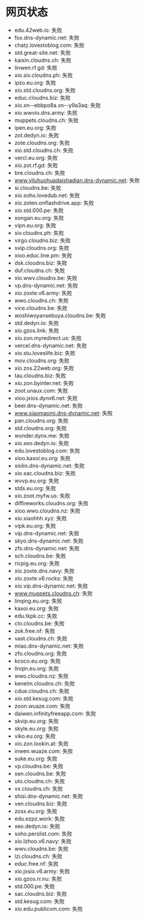 # 网页状态
- edu.42web.io: 失败
- fox.dns-dynamic.net: 失败
- chatz.lovestoblog.com: 失败
- std.great-site.net: 失败
- kaixin.cloudns.ch: 失败
- linwen.rf.gd: 失败
- xio.siv.cloudns.ph: 失败
- ipzo.eu.org: 失败
- xio.std.cloudns.org: 失败
- educ.cloudns.biz: 失败
- xio.xn--ebbpo8a.xn--y9a3aq: 失败
- xio.wwvio.dns.army: 失败
- muppets.cloudns.ch: 失败
- ipen.eu.org: 失败
- zot.dedyn.io: 失败
- zote.cloudns.org: 失败
- xio.std.cloudns.ch: 失败
- vercl.eu.org: 失败
- xio.zot.rf.gd: 失败
- bre.cloudns.ch: 失败
- www.yiluhuohuadaishadian.dns-dynamic.net: 失败
- si.cloudns.be: 失败
- xio.soho.lovedub.net: 失败
- xio.zoten.onflashdrive.app: 失败
- xio.std.000.pe: 失败
- xongan.eu.org: 失败
- vipn.eu.org: 失败
- siv.cloudns.ph: 失败
- virgo.cloudns.biz: 失败
- svip.cloudns.org: 失败
- xioo.educ.line.pm: 失败
- dsk.cloudns.biz: 失败
- duf.cloudns.ch: 失败
- xio.wwv.cloudns.be: 失败
- vp.dns-dynamic.net: 失败
- xio.zoxte.v6.army: 失败
- wwo.cloudns.ch: 失败
- vice.cloudns.be: 失败
- woshiwoyansebuya.cloudns.be: 失败
- std.dedyn.io: 失败
- xio.gzos.link: 失败
- xio.zon.myredirect.us: 失败
- vercel.dns-dynamic.net: 失败
- xio.stu.loveslife.biz: 失败
- mov.cloudns.org: 失败
- xio.zos.22web.org: 失败
- tau.cloudns.biz: 失败
- xio.zon.byinter.net: 失败
- zoot.unaux.com: 失败
- xioo.jxios.dynv6.net: 失败
- beer.dns-dynamic.net: 失败
- www.xiaomaomi.dns-dynamic.net: 失败
- pan.cloudns.org: 失败
- std.cloudns.org: 失败
- wonder.dynx.me: 失败
- xio.xeo.dedyn.io: 失败
- edu.lovestoblog.com: 失败
- xioo.kaxoi.eu.org: 失败
- xiolin.dns-dynamic.net: 失败
- xio.sac.cloudns.biz: 失败
- wvvp.eu.org: 失败
- stds.eu.org: 失败
- xio.zoot.myfw.us: 失败
- diffireworks.cloudns.org: 失败
- xioo.wwo.cloudns.nz: 失败
- xio.xiaohhh.xyz: 失败
- vipk.eu.org: 失败
- vip.dns-dynamic.net: 失败
- skyo.dns-dynamic.net: 失败
- zfo.dns-dynamic.net: 失败
- sch.cloudns.be: 失败
- ricpig.eu.org: 失败
- xio.zoxte.dns.navy: 失败
- xio.zoxte.v6.rocks: 失败
- xio.vip.dns-dynamic.net: 失败
- www.muppets.cloudns.ch: 失败
- linqing.eu.org: 失败
- kaxoi.eu.org: 失败
- edu.tkpk.cc: 失败
- clo.cloudns.be: 失败
- zok.free.nf: 失败
- vast.cloudns.ch: 失败
- miao.dns-dynamic.net: 失败
- zfo.cloudns.org: 失败
- kcoco.eu.org: 失败
- linqin.eu.org: 失败
- wwo.cloudns.nz: 失败
- kenelm.cloudns.ch: 失败
- cdue.cloudns.ch: 失败
- xio.std.kesug.com: 失败
- zoon.wuaze.com: 失败
- daiwen.infinityfreeapp.com: 失败
- skvip.eu.org: 失败
- skyle.eu.org: 失败
- viko.eu.org: 失败
- xio.zon.lookin.at: 失败
- inwen.wuaze.com: 失败
- suke.eu.org: 失败
- vp.cloudns.be: 失败
- sen.cloudns.be: 失败
- uto.cloudns.ch: 失败
- vx.cloudns.ch: 失败
- shisi.dns-dynamic.net: 失败
- ven.cloudns.biz: 失败
- zosx.eu.org: 失败
- edu.ezpz.work: 失败
- xeo.dedyn.io: 失败
- soho.perslist.com: 失败
- xio.lzhoo.v6.navy: 失败
- wwv.cloudns.be: 失败
- lzi.cloudns.ch: 失败
- educ.free.nf: 失败
- xio.jxsio.v6.army: 失败
- xio.gzos.rr.nu: 失败
- std.000.pe: 失败
- sac.cloudns.biz: 失败
- std.kesug.com: 失败
- xio.edu.publicvm.com: 失败
